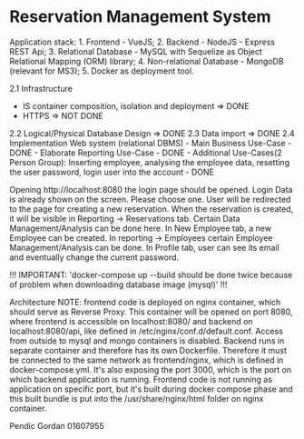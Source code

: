 # Reservation Management System
Application stack:
	1. Frontend - VueJS;
	2. Backend - NodeJS - Express REST Api;
	3. Relational Database - MySQL with Sequelize as Object Relational Mapping (ORM) library;
	4. Non-relational Database - MongoDB (relevant for MS3);
	5. Docker as deployment tool.

2.1 Infrastructure
- IS container composition, isolation and deployment => DONE
- HTTPS => NOT DONE

2.2 Logical/Physical Database Design => DONE
2.3 Data import => DONE
2.4 Implementation Web system (relational DBMS)
	- Main Business Use-Case - DONE
	- Elaborate Reporting Use-Case - DONE
	- Additional Use-Cases(2 Person Group): Inserting employee, analysing the employee data, resetting the user password, login user into the account - DONE

Opening http://localhost:8080 the login page should be opened. Login Data is already shown on the screen. Please choose one. 
User will be redirected to the page for creating a new reservation. When the reservation is created, it will be visible in Reporting -> Reservations tab. 
Certain Data Management/Analysis can be done here. In New Employee tab, a new Employee can be created. In reporting -> Employees certain Employee Management/Analysis can be done. In Profile tab, user can see its email and eventually change the current password.

!!! IMPORTANT: 'docker-compose up --build should be done twice because of problem when downloading database image (mysql)' !!!

Architecture NOTE: frontend code is deployed on nginx container, which should serve as Reverse Proxy. This container will be opened on port 8080, where frontend
is accessible on localhost:8080/ and backend on localhost:8080/api, like defined in /etc/nginx/conf.d/default.conf. Access from outside to mysql and mongo containers
is disabled. Backend runs in separate container and therefore has its own Dockerfile.  Therefore it must be connected to the same network as frontend/nginx, 
which is defined in docker-compose.yml. It's also exposing the port 3000, which is the port on which backend application is running. Frontend code is not running as application on specific port, but it's built during docker compose phase and this built bundle is put into the /usr/share/nginx/html folder on nginx container.

Pendic Gordan
01607955
